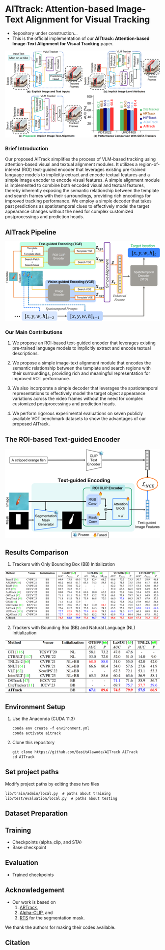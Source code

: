 # AITtrack: Attention-based Image-Text Alignment for Visual Tracking

- Repository under construction...
- This is the official implementation of our **AITtrack: Attention-based Image-Text Alignment for Visual Tracking** paper.

![AITrack Comparison to Existing VLM Trackers](images/AITrack_compare.png)

### Brief Introduction

Our proposed AITrack simplifies the process of VLM-based tracking using attention-based visual and textual alignment modules. It utilizes a region-of-interest (ROI) text-guided encoder that leverages existing pre-trained language models to implicitly extract and encode textual features and a simple image encoder to encode visual features. A simple alignment module is implemented to combine both encoded visual and textual features, thereby inherently exposing the semantic relationship between the template and search frames with their surroundings, providing rich encodings for improved tracking performance. We employ a simple decoder that takes past predictions as spatiotemporal clues to effectively model the target appearance changes without the need for complex customized postprocessings and prediction heads.

## AITrack Pipeline
![AITrack Tracking Pipeline](images/AITrack_pipeline.png)

### Our Main Contributions

1. We propose an ROI-based text-guided encoder that
leverages existing pre-trained language models to implicitly extract and encode textual descriptions.

2. We propose a simple image-text alignment module that encodes the semantic relationship between the template and search regions with their surroundings, providing rich and meaningful representation for improved VOT
performance.

3. We also incorporate a simple decoder that leverages the spatiotemporal representations to effectively model the target object appearance variations across the video frames without the need for complex customized postprocessings and prediction heads.

4. We perform rigorous experimental evaluations on seven publicly available VOT benchmark datasets to show the advantages of our proposed AITrack.

## The ROI-based Text-guided Encoder

![AITrack ROI-based Text-guided Encoder](images/TGE.png)

## Results Comparison

1. Trackers with Only Bounding Box (BB) Initialization

![AITrack Results: Bounding Box Only](images/Results_BBox_only.png)

2. Trackers with Bounding Box (BB) and Natural Language (NL) Initialization

![AITrack Results: Bounding Box Only](images/Results_BBox_and_NL.png)

## Environment Setup

1. Use the Anaconda (CUDA 11.3)
    ```
    conda env create -f environment.yml
    conda activate aitrack
    ```

2. Clone this repository
    ```
    git clone https://github.com/BasitAlawode/AITrack AITrack
    cd AITrack
    ```

## Set project paths
Modify project paths by editing these two files
```
lib/train/admin/local.py  # paths about training
lib/test/evaluation/local.py  # paths about testing
```

## Dataset Preparation


## Training
 - Checkpoints (alpha_clip, and STA)
 - Base checkpoint

## Evaluation

 - Trained checkpoints


## Acknowledgement

- Our work is based on 
    1. [ARTrack](https://github.com/MIV-XJTU/ARTrack), 
    2. [Alpha-CLIP](https://github.com/SunzeY/AlphaCLIP), and
    3. [RTS](https://github.com/visionml/pytracking) for the segmentation mask. 
    
We thank the authors for making their codes available.

## Citation